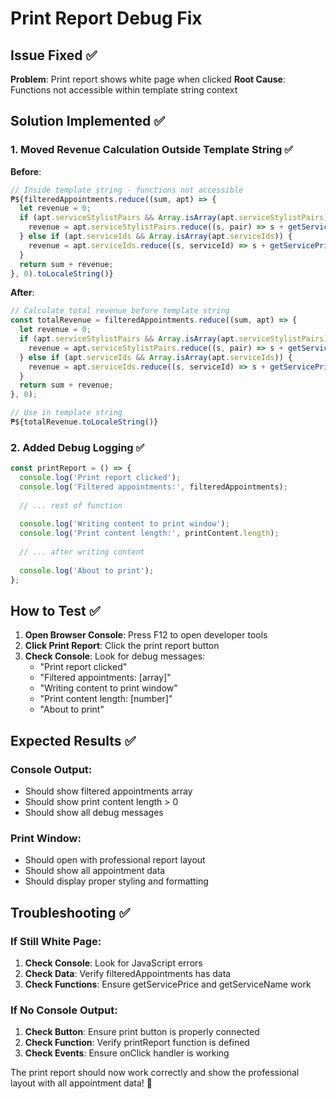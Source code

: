 # Print Report Debug Fix

## Issue Fixed ✅

**Problem**: Print report shows white page when clicked
**Root Cause**: Functions not accessible within template string context

## Solution Implemented ✅

### **1. Moved Revenue Calculation Outside Template String** ✅
**Before**: 
```javascript
// Inside template string - functions not accessible
₱${filteredAppointments.reduce((sum, apt) => {
  let revenue = 0;
  if (apt.serviceStylistPairs && Array.isArray(apt.serviceStylistPairs)) {
    revenue = apt.serviceStylistPairs.reduce((s, pair) => s + getServicePrice(pair.serviceId), 0);
  } else if (apt.serviceIds && Array.isArray(apt.serviceIds)) {
    revenue = apt.serviceIds.reduce((s, serviceId) => s + getServicePrice(serviceId), 0);
  }
  return sum + revenue;
}, 0).toLocaleString()}
```

**After**: 
```javascript
// Calculate total revenue before template string
const totalRevenue = filteredAppointments.reduce((sum, apt) => {
  let revenue = 0;
  if (apt.serviceStylistPairs && Array.isArray(apt.serviceStylistPairs)) {
    revenue = apt.serviceStylistPairs.reduce((s, pair) => s + getServicePrice(pair.serviceId), 0);
  } else if (apt.serviceIds && Array.isArray(apt.serviceIds)) {
    revenue = apt.serviceIds.reduce((s, serviceId) => s + getServicePrice(serviceId), 0);
  }
  return sum + revenue;
}, 0);

// Use in template string
₱${totalRevenue.toLocaleString()}
```

### **2. Added Debug Logging** ✅
```javascript
const printReport = () => {
  console.log('Print report clicked');
  console.log('Filtered appointments:', filteredAppointments);
  
  // ... rest of function
  
  console.log('Writing content to print window');
  console.log('Print content length:', printContent.length);
  
  // ... after writing content
  
  console.log('About to print');
};
```

## How to Test ✅

1. **Open Browser Console**: Press F12 to open developer tools
2. **Click Print Report**: Click the print report button
3. **Check Console**: Look for debug messages:
   - "Print report clicked"
   - "Filtered appointments: [array]"
   - "Writing content to print window"
   - "Print content length: [number]"
   - "About to print"

## Expected Results ✅

### **Console Output:**
- Should show filtered appointments array
- Should show print content length > 0
- Should show all debug messages

### **Print Window:**
- Should open with professional report layout
- Should show all appointment data
- Should display proper styling and formatting

## Troubleshooting ✅

### **If Still White Page:**
1. **Check Console**: Look for JavaScript errors
2. **Check Data**: Verify filteredAppointments has data
3. **Check Functions**: Ensure getServicePrice and getServiceName work

### **If No Console Output:**
1. **Check Button**: Ensure print button is properly connected
2. **Check Function**: Verify printReport function is defined
3. **Check Events**: Ensure onClick handler is working

The print report should now work correctly and show the professional layout with all appointment data! 🎉
